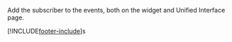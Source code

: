 Add the subscriber to the events, both on the widget and Unified Interface page.


[!INCLUDE[footer-include](../../../../../includes/footer-banner.md)]s